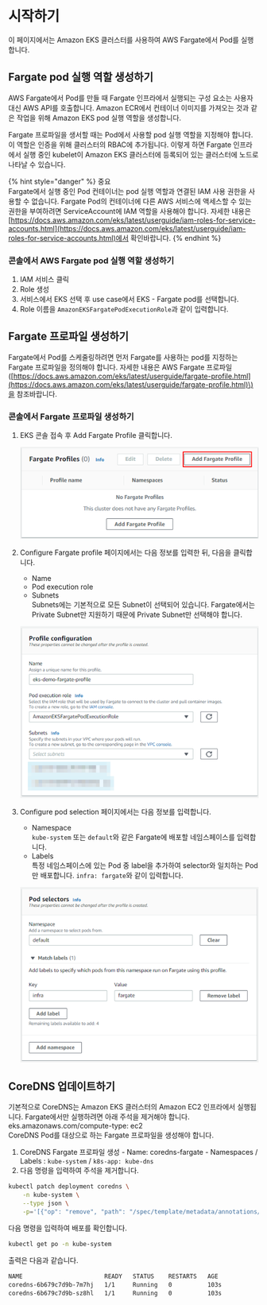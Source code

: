 # 시작하기

이 페이지에서는 Amazon EKS 클러스터를 사용하여 AWS Fargate에서 Pod를 실행합니다.

## Fargate pod 실행 역할 생성하기

AWS Fargate에서 Pod를 만들 때 Fargate 인프라에서 실행되는 구성 요소는 사용자 대신 AWS API를 호출합니다. Amazon ECR에서 컨테이너 이미지를 가져오는 것과 같은 작업을 위해 Amazon EKS pod 실행 역할을 생성합니다.

Fargate 프로파일을 생서할 때는 Pod에서 사용할 pod 실행 역할을 지정해야 합니다. 이 역할은 인증을 위해 클러스터의 RBAC에 추가됩니다. 이렇게 하면 Fargate 인프라에서 실행 중인 kubelet이 Amazon EKS 클러스터에 등록되어 있는 클러스터에 노드로 나타날 수 있습니다.

{% hint style="danger" %}
중요  
Fargate에서 실행 중인 Pod 컨테이너는 pod 실행 역할과 연결된 IAM 사용 권한을 사용할 수 없습니다. Fargate Pod의 컨테이너에 다른 AWS 서비스에 액세스할 수 있는 권한을 부여하려면 ServiceAccount에 IAM 역할을 사용해야 합니다. 자세한 내용은 [https://docs.aws.amazon.com/eks/latest/userguide/iam-roles-for-service-accounts.html](https://docs.aws.amazon.com/eks/latest/userguide/iam-roles-for-service-accounts.html)에서 확인바랍니다.
{% endhint %}

### 콘솔에서 AWS Fargate pod 실행 역할 생성하기

1. IAM 서비스 클릭
2. Role 생성
3. 서비스에서 EKS 선택 후 use case에서 EKS - Fargate pod를 선택합니다.
4. Role 이름을 `AmazonEKSFargatePodExecutionRole`과 같이 입력합니다.

## Fargate 프로파일 생성하기

Fargate에서 Pod를 스케줄링하려면 먼저 Fargate를 사용하는 pod를 지정하는 Fargate 프로파일을 정의해야 합니다. 자세한 내용은 AWS Fargate 프로파일\([https://docs.aws.amazon.com/eks/latest/userguide/fargate-profile.html](https://docs.aws.amazon.com/eks/latest/userguide/fargate-profile.html)\)을 참조바랍니다.

### 콘솔에서 Fargate 프로파일 생성하기

1. EKS 콘솔 접속 후 Add Fargate Profile 클릭합니다.  


   ![](../../../../.gitbook/assets/image%20%2816%29.png)

2. Configure Fargate profile 페이지에서는 다음 정보를 입력한 뒤, 다음을 클릭합니다.  
   - Name  
   - Pod execution role  
   - Subnets  
   Subnets에는 기본적으로 모든 Subnet이 선택되어 있습니다. Fargate에서는 Private Subnet만 지원하기 때문에 Private Subnet만 선택해야 합니다.  


   ![](../../../../.gitbook/assets/image%20%2813%29.png)

3. Configure pod selection 페이지에서는 다음 정보를 입력합니다.  
   - Namespace  
   `kube-system` 또는 `default`와 같은 Fargate에 배포할 네임스페이스를 입력합니다.  
   - Labels  
   특정 네임스페이스에 있는 Pod 중 label을 추가하여 selector와 일치하는 Pod만 배포합니다. `infra: fargate`와 같이 입력합니다.  


   ![](../../../../.gitbook/assets/image%20%2817%29.png)

## CoreDNS 업데이트하기

기본적으로 CoreDNS는 Amazon EKS 클러스터의 Amazon EC2 인프라에서 실행됩니다. Fargate에서만 실행하려면 아래 주석을 제거해야 합니다.  
eks.amazonaws.com/compute-type: ec2  
CoreDNS Pod를 대상으로 하는 Fargate 프로파일을 생성해야 합니다.

1. CoreDNS Fargate 프로파일 생성 - Name: coredns-fargate - Namespaces / Labels : `kube-system` / `k8s-app: kube-dns`
2. 다음 명령을 입력하여 주석을 제거합니다.

```bash
kubectl patch deployment coredns \
    -n kube-system \
    --type json \
    -p='[{"op": "remove", "path": "/spec/template/metadata/annotations/eks.amazonaws.com~1compute-type"}]'
```

다음 명령을 입력하여 배포를 확인합니다.

```bash
kubectl get po -n kube-system
```

출력은 다음과 같습니다.

```bash
NAME                       READY   STATUS    RESTARTS   AGE
coredns-6b679c7d9b-7m7hj   1/1     Running   0          103s
coredns-6b679c7d9b-sz8hl   1/1     Running   0          103s
```




